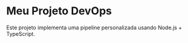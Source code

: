 # Meu Projeto DevOps

Este projeto implementa uma pipeline personalizada usando Node.js + TypeScript.